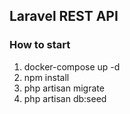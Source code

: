 ## Laravel REST API
### How to start

1. docker-compose up -d
2. npm install
3. php artisan migrate
4. php artisan db:seed
